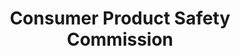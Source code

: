---
# This topic lives at
# https://digital.gov/topics/consumer-product-safety-commission

# Topic Title
title: "Consumer Product Safety Commission"

# description — keep it short and clear
summary: ""

# Weight
weight: 1

# For more information on managing topics,
# see https://github.com/GSA/digitalgov.gov/wiki/topics
---